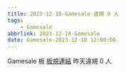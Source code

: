 ```yaml
---
title: 2023-12-18-Gamesale 違規 0 人
tags:
    - Gamesale
abbrlink: 2023-12-18-Gamesale
date: Gamesale-2023-12-18 12:00:00
---
```

Gamesale 板 [板規連結](https://www.ptt.cc/bbs/Gossiping/M.1637425085.A.07D.html)
昨天違規 0 人
